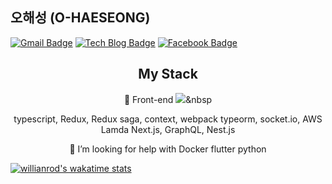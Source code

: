 


## 오해성 (O-HAESEONG)

  [![Gmail Badge](https://img.shields.io/badge/Gmail-d14836?style=flat-square&logo=Gmail&logoColor=white&link=mailto:gotjd2720@gmail.com)](mailto:gotjd2720@gmail.com)
[![Tech Blog Badge](http://img.shields.io/badge/-Tech%20blog-black?style=flat-square&logo=github&link=https://velog.io/@alskt0419/)](https://velog.io/@alskt0419/)
[![Facebook Badge](https://img.shields.io/badge/facebook-1877f2?style=flat-square&logo=facebook&logoColor=white&link=https://www.facebook.com/profile.php?id=100009118698253&ref=bookmarks)](https://www.facebook.com/profile.php?id=100009118698253&ref=bookmarks)



<div align="center" style="text-align:center">

## My Stack
🌱 Front-end
  <img src="https://img.shields.io/badge/ffffff?style=flat-square&logo=React&logoColor=white"/></a>&nbsp 
  
  
 typescript, Redux, Redux saga, context, webpack
 typeorm, socket.io, AWS Lamda
 Next.js, GraphQL, Nest.js


👋 I’m looking for help with
 Docker
 flutter
 python


</div>

[![willianrod's wakatime stats](https://github-readme-stats.vercel.app/api/wakatime?username=ohaeseong&layout=compact)](https://github.com/ohaeseong)

